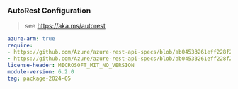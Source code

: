 ### AutoRest Configuration

> see https://aka.ms/autorest

``` yaml
azure-arm: true
require:
- https://github.com/Azure/azure-rest-api-specs/blob/ab04533261eff228f28e08900445d0edef3eb70c/specification/network/resource-manager/readme.md
- https://github.com/Azure/azure-rest-api-specs/blob/ab04533261eff228f28e08900445d0edef3eb70c/specification/network/resource-manager/readme.go.md
license-header: MICROSOFT_MIT_NO_VERSION
module-version: 6.2.0
tag: package-2024-05
```
